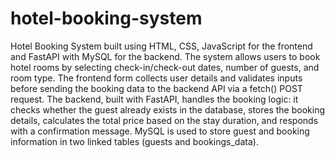 # hotel-booking-system
 Hotel Booking System built using HTML, CSS, JavaScript for the frontend and FastAPI with MySQL for the backend. The system allows users to book hotel rooms by selecting check-in/check-out dates, number of guests, and room type. The frontend form collects user details and validates inputs before sending the booking data to the backend API via a fetch() POST request. The backend, built with FastAPI, handles the booking logic: it checks whether the guest already exists in the database, stores the booking details, calculates the total price based on the stay duration, and responds with a confirmation message. MySQL is used to store guest and booking information in two linked tables (guests and bookings_data).
